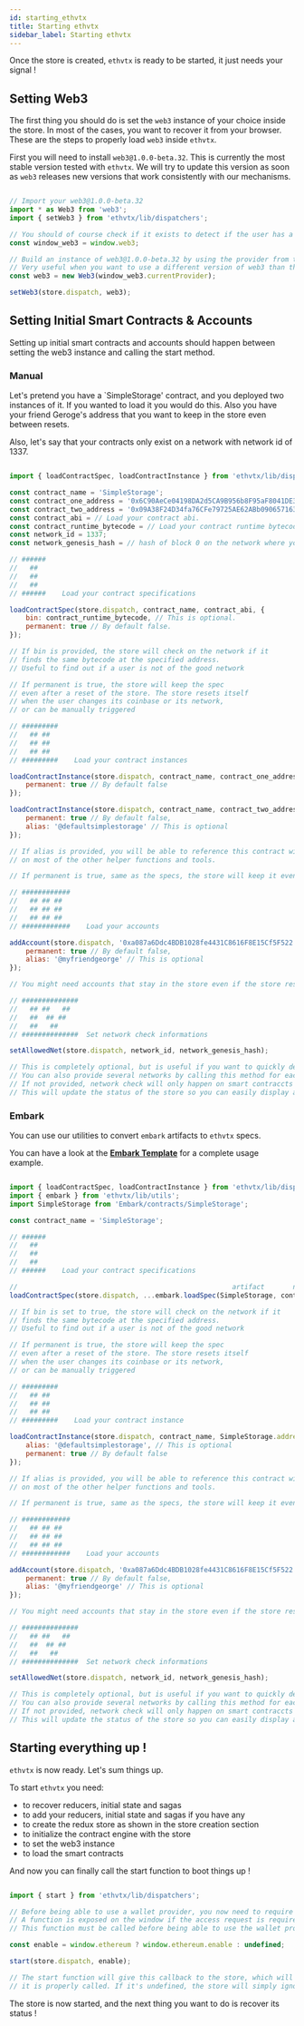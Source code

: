 ```yaml
---
id: starting_ethvtx
title: Starting ethvtx
sidebar_label: Starting ethvtx
---
```


Once the store is created, `ethvtx` is ready to be started, it just needs your signal !

## Setting Web3

The first thing you should do is set the `web3` instance of your choice inside the store. In most of the cases, you want to recover it from your browser. These are the steps to properly load `web3` inside `ethvtx`.

First you will need to install `web3@1.0.0-beta.32`. This is currently the most stable version tested with `ethvtx`. We will try to update this version as soon as `web3` releases new versions that work consistently with our mechanisms.

```jsx

// Import your web3@1.0.0-beta.32
import * as Web3 from 'web3';
import { setWeb3 } from 'ethvtx/lib/dispatchers';

// You should of course check if it exists to detect if the user has a wallet provider.
const window_web3 = window.web3;

// Build an instance of web3@1.0.0-beta.32 by using the provider from the window instance
// Very useful when you want to use a different version of web3 than the one exposed by the wallet provider (Metamask)
const web3 = new Web3(window_web3.currentProvider);

setWeb3(store.dispatch, web3);

```

## Setting Initial Smart Contracts & Accounts

Setting up initial smart contracts and accounts should happen between setting the web3 instance and calling the start method.

### Manual

Let's pretend you have a `SimpleStorage' contract, and you deployed two instances of it. If you wanted to load it you would do this. Also you have your friend Geroge's address that you want to keep in the store even between resets.

Also, let's say that your contracts only exist on a network with network id of 1337.

```jsx

import { loadContractSpec, loadContractInstance } from 'ethvtx/lib/dispatchers';

const contract_name = 'SimpleStorage';
const contract_one_address = '0x6C90AeCe04198DA2d5CA9B956b8F95aF8041DE37';
const contract_two_address = '0x09A38F24D34fa76CFe79725AE62ABb0906571634';
const contract_abi = // Load your contract abi.
const contract_runtime_bytecode = // Load your contract runtime bytecode
const network_id = 1337;
const network_genesis_hash = // hash of block 0 on the network where your contracts exist

// ######
//   ##   
//   ##   
//   ##   
// ######    Load your contract specifications

loadContractSpec(store.dispatch, contract_name, contract_abi, {
    bin: contract_runtime_bytecode, // This is optional.
    permanent: true // By default false.
});

// If bin is provided, the store will check on the network if it 
// finds the same bytecode at the specified address. 
// Useful to find out if a user is not of the good network

// If permanent is true, the store will keep the spec 
// even after a reset of the store. The store resets itself 
// when the user changes its coinbase or its network, 
// or can be manually triggered

// #########
//   ## ##   
//   ## ##   
//   ## ##   
// #########    Load your contract instances

loadContractInstance(store.dispatch, contract_name, contract_one_address, {
    permanent: true // By default false
});

loadContractInstance(store.dispatch, contract_name, contract_two_address, {
    permanent: true // By default false,
    alias: '@defaultsimplestorage' // This is optional
});

// If alias is provided, you will be able to reference this contract with it
// on most of the other helper functions and tools.

// If permanent is true, same as the specs, the store will keep it even after a reset.

// ############
//   ## ## ##   
//   ## ## ##   
//   ## ## ##   
// ############    Load your accounts

addAccount(store.dispatch, '0xa087a6Ddc4BDB1028fe4431C8616F8E15Cf5F522', {
    permanent: true // By default false,
    alias: '@myfriendgeorge' // This is optional
});

// You might need accounts that stay in the store even if the store resets.

// ##############
//   ## ##   ##   
//   ##  ## ##   
//   ##   ##     
// ##############  Set network check informations

setAllowedNet(store.dispatch, network_id, network_genesis_hash);

// This is completely optional, but is useful if you want to quickly detect if you are on the good network.
// You can also provide several networks by calling this method for each network
// If not provided, network check will only happen on smart contraccts (comparing the bytecode stored on the chain vs the bytecode you provided to tell if it's the good network or not)
// This will update the status of the store so you can easily display a message to your user


```

### Embark

You can use our utilities to convert `embark` artifacts to `ethvtx` specs.

You can have a look at the [**Embark Template**](https://github.com/horyus/ethvtx_embark) for a complete usage example.

```jsx

import { loadContractSpec, loadContractInstance } from 'ethvtx/lib/dispatchers';
import { embark } from 'ethvtx/lib/utils';
import SimpleStorage from 'Embark/contracts/SimpleStorage';

const contract_name = 'SimpleStorage';

// ######
//   ##   
//   ##   
//   ##   
// ######    Load your contract specifications

//                                                     artifact       name         bin  permanent
loadContractSpec(store.dispatch, ...embark.loadSpec(SimpleStorage, contract_name, true, true));

// If bin is set to true, the store will check on the network if it 
// finds the same bytecode at the specified address. 
// Useful to find out if a user is not of the good network

// If permanent is true, the store will keep the spec 
// even after a reset of the store. The store resets itself 
// when the user changes its coinbase or its network, 
// or can be manually triggered

// #########
//   ## ##   
//   ## ##   
//   ## ##   
// #########    Load your contract instance

loadContractInstance(store.dispatch, contract_name, SimpleStorage.address, {
    alias: '@defaultsimplestorage', // This is optional
    permanent: true // By default false
});

// If alias is provided, you will be able to reference this contract with it
// on most of the other helper functions and tools.

// If permanent is true, same as the specs, the store will keep it even after a reset.

// ############
//   ## ## ##   
//   ## ## ##   
//   ## ## ##   
// ############    Load your accounts

addAccount(store.dispatch, '0xa087a6Ddc4BDB1028fe4431C8616F8E15Cf5F522', {
    permanent: true // By default false,
    alias: '@myfriendgeorge' // This is optional
});

// You might need accounts that stay in the store even if the store resets.

// ##############
//   ## ##   ##   
//   ##  ## ##   
//   ##   ##     
// ##############  Set network check informations

setAllowedNet(store.dispatch, network_id, network_genesis_hash);

// This is completely optional, but is useful if you want to quickly detect if you are on the good network.
// You can also provide several networks by calling this method for each network
// If not provided, network check will only happen on smart contraccts (comparing the bytecode stored on the chain vs the bytecode you provided to tell if it's the good network or not)
// This will update the status of the store so you can easily display a message to your user

```


## Starting everything up !

`ethvtx` is now ready. Let's sum things up.

To start `ethvtx` you need:

* to recover reducers, initial state and sagas
* to add your reducers, initial state and sagas if you have any
* to create the redux store as shown in the store creation section
* to initialize the contract engine with the store
* to set the web3 instance
* to load the smart contracts

And now you can finally call the start function to boot things up !

```jsx

import { start } from 'ethvtx/lib/dispatchers';

// Before being able to use a wallet provider, you now need to require access.
// A function is exposed on the window if the access request is required.
// This function must be called before being able to use the wallet provider.

const enable = window.ethereum ? window.ethereum.enable : undefined;

start(store.dispatch, enable);

// The start function will give this callback to the store, which will ensure
// it is properly called. If it's undefined, the store will simply ignore it.

```

The store is now started, and the next thing you want to do is recover its status !
